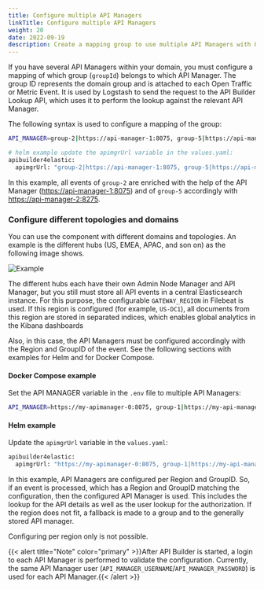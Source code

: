 ```yaml
---
title: Configure multiple API Managers
linkTitle: Configure multiple API Managers
weight: 20
date: 2022-09-19
description: Create a mapping group to use multiple API Managers with Operational Insights.
---
```


If you have several API Managers within your domain, you must configure a mapping of which group (`groupId`) belongs to which API Manager. The group ID represents the domain group and is attached to each Open Traffic or Metric Event. It is used by Logstash to send the request to the API Builder Lookup API, which uses it to perform the lookup against the relevant API Manager.

The following syntax is used to configure a mapping of the group:

```bash
API_MANAGER=group-2|https://api-manager-1:8075, group-5|https://api-manager-2:8275
```

```bash
# helm example update the apimgrUrl variable in the values.yaml:
apibuilder4elastic:
  apimgrUrl: "group-2|https://api-manager-1:8075, group-5|https://api-manager-2:8275"
```

In this example, all events of `group-2` are enriched with the help of the API Manager (<https://api-manager-1:8075>) and of `group-5` accordingly with <https://api-manager-2:8275>.

### Configure different topologies and domains

You can use the component with different domains and topologies. An example is the different hubs (US, EMEA, APAC, and son on) as the following image shows.

![Example](/Images/op_insights/op_insights_index_per_region.png)

The different hubs each have their own Admin Node Manager and API Manager, but you still must store all API events in a central Elasticsearch instance. For this purpose, the configurable `GATEWAY_REGION` in Filebeat is used. If this region is configured (for example, `US-DC1`), all documents from this region are stored in separated indices, which enables global analytics in the Kibana dashboards

Also, in this case, the API Managers must be configured accordingly with the Region and GroupID of the event. See the following sections with examples for Helm and for Docker Compose.

#### Docker Compose example

Set the API MANAGER variable in the `.env` file to multiple API Managers:

```bash
API_MANAGER=https://my-apimanager-0:8075, group-1|https://my-api-manager-1:8175, group-5|https://my-api-manager-2:8275, group-6|US|https://my-api-manager-3:8375, group-6|eu|https://my-api-manager-4:8475
```

#### Helm example

Update the `apimgrUrl` variable in the `values.yaml`:

```bash
apibuilder4elastic:
  apimgrUrl: "https://my-apimanager-0:8075, group-1|https://my-api-manager-1:8175, group-5|https://my-api-manager-2:8275, group-6|US|https://my-api-manager-3:8375, group-6|eu|https://my-api-manager-4:8475"
```

In this example, API Managers are configured per Region and GroupID. So, if an event is processed, which has a Region and GroupID matching the configuration, then the configured API Manager is used. This includes the lookup for the API details as well as the user lookup for the authorization. If the region does not fit, a fallback is made to a group and  to the generally stored API manager.

Configuring per region only is not possible.

{{< alert title="Note" color="primary" >}}After API Builder is started, a login to each API Manager is performed to validate the configuration. Currently, the same API Manager user (`API_MANAGER_USERNAME`/`API_MANAGER_PASSWORD`) is used for each API Manager.{{< /alert >}}